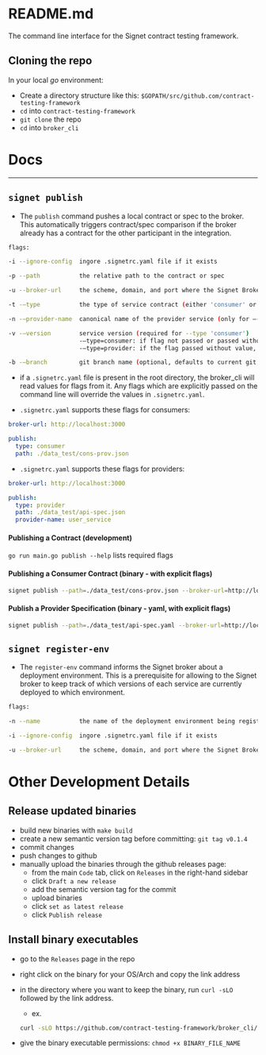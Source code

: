 # README.md

The command line interface for the Signet contract testing framework.

## Cloning the repo

In your local *go* environment:

- Create a directory structure like this:
  `$GOPATH/src/github.com/contract-testing-framework`
- `cd` into `contract-testing-framework`
- `git clone` the repo
- `cd` into `broker_cli`

# Docs
------------

## `signet publish`

- The `publish` command pushes a local contract or spec to the broker. This automatically triggers contract/spec comparison if the broker already has a contract for the other participant in the integration.

```bash
flags:

-i --ignore-config  ingore .signetrc.yaml file if it exists

-p --path           the relative path to the contract or spec

-u --broker-url     the scheme, domain, and port where the Signet Broker is being hosted (ex. http://localhost:3000)

-t -—type           the type of service contract (either 'consumer' or 'provider')

-n -—provider-name  canonical name of the provider service (only for —-type 'provider')

-v -—version        service version (required for --type 'consumer')
                    -—type=consumer: if flag not passed or passed without value, defaults to the git SHA of HEAD
                    -—type=provider: if the flag passed without value, defaults to git SHA

-b -—branch         git branch name (optional, defaults to current git branch)
```

- if a `.signetrc.yaml` file is present in the root directory, the broker_cli will read values for flags from it. Any flags which are explicitly passed on the command line will override the values in `.signetrc.yaml`.

- `.signetrc.yaml` supports these flags for consumers:
```yaml
broker-url: http://localhost:3000

publish:
  type: consumer
  path: ./data_test/cons-prov.json
```

- `.signetrc.yaml` supports these flags for providers:
```yaml
broker-url: http://localhost:3000

publish:
  type: provider
  path: ./data_test/api-spec.json
  provider-name: user_service
```

#### Publishing a Contract (development)

`go run main.go publish --help` lists required flags

#### Publishing a Consumer Contract (binary - with explicit flags)

```bash
signet publish --path=./data_test/cons-prov.json --broker-url=http://localhost:3000 --type consumer
```

#### Publish a Provider Specification (binary - yaml, with explicit flags)

```bash
signet publish --path=./data_test/api-spec.yaml --broker-url=http://localhost:3000 --type provider --provider-name example-provider
```

## `signet register-env`

- The `register-env` command informs the Signet broker about a deployment environment. This is a prerequisite for allowing to the Signet broker to keep track of which versions of each service are
currently deployed to which environment.

```bash
flags:

-n --name           the name of the deployment environment being registered (ex. production)

-i --ignore-config  ingore .signetrc.yaml file if it exists

-u --broker-url     the scheme, domain, and port where the Signet Broker is being hosted (ex. http://localhost:3000)
```

# Other Development Details
## Release updated binaries

- build new binaries with `make build`
- create a new semantic version tag before committing: `git tag v0.1.4`
- commit changes
- push changes to github
- manually upload the binaries through the github releases page:
  - from the main `Code` tab, click on `Releases` in the right-hand sidebar
  - click `Draft a new release`
  - add the semantic version tag for the commit
  - upload binaries
  - click `set as latest release`
  - click `Publish release`

## Install binary executables

- go to the `Releases` page in the repo
- right click on the binary for your OS/Arch and copy the link address
- in the directory where you want to keep the binary, run `curl -sLO` followed by the link address.
  - ex.

  ```bash
  curl -sLO https://github.com/contract-testing-framework/broker_cli/releases/download/v0.1.4/signet-darwin-arm64
  ```

- give the binary executable permissions: `chmod +x BINARY_FILE_NAME`
